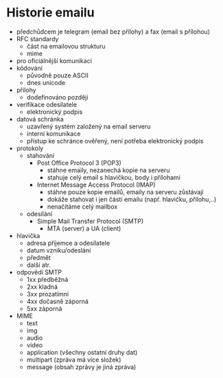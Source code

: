 # Historie emailu
- předchůdcem je telegram (email bez přílohy) a fax (email s přílohou)
- RFC standardy
  - část na emailovou strukturu
  - mime
- pro oficiálnější komunikaci
- kódování
  - původně pouze ASCII
  - dnes unicode
- přílohy
  - dodefinováno později
- verifikace odesílatele
  - elektronický podpis
- datová schránka
  - uzavřený systém založený na email serveru
  - interní komunikace
  - přístup ke schránce ověřený, není potřeba elektronický podpis
- protokoly
  - stahování
    - Post Office Protocol 3 (POP3)
      - stáhne emaily, nezanechá kopie na serveru
      - stahuje celý email s hlavičkou, body i přílohami
    - Internet Message Access Protocol (IMAP)
      - stáhne pouze kopie emailů, emaily na serveru zůstávají
      - dokáže stahovat i jen části emailu (např. hlavičku, přílohu,..)
      - nenačítáme celý mailbox
  - odesílání
    - Simple Mail Transfer Protocol (SMTP)
        - MTA (server) a UA (client)
- hlavička
  - adresa příjemce a odesílatele
  - datum vzniku/odeslání
  - předmět
  - další atr.
- odpovědi SMTP
  - 1xx předběžná
  - 2xx kladná
  - 3xx prozatímní
  - 4xx dočasně záporná
  - 5xx záporná
- MIME
    - text
    - img
    - audio
    - video
    - application (všechny ostatní druhy dat)
    - multipart (zpráva má více složek)
    - message (obsah zprávy je jiná zpráva)